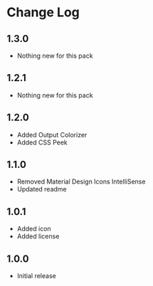 # Change Log

## 1.3.0

- Nothing new for this pack

## 1.2.1

- Nothing new for this pack

## 1.2.0

- Added Output Colorizer
- Added CSS Peek

## 1.1.0

- Removed Material Design Icons IntelliSense
- Updated readme

## 1.0.1

- Added icon
- Added license

## 1.0.0

- Initial release

